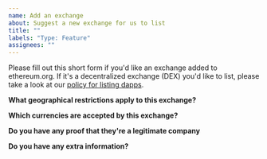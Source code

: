 ```yaml
---
name: Add an exchange
about: Suggest a new exchange for us to list
title: ""
labels: "Type: Feature"
assignees: ""
---
```


Please fill out this short form if you'd like an exchange added to ethereum.org. If it's a decentralized exchange (DEX) you'd like to list, please take a look at our [policy for listing dapps](https://ethereum.org/en/contributing/adding-products/).

**What geographical restrictions apply to this exchange?** 

<!-- If you don't know, please get in touch with the exchange. They'll likey have a list of restricted countries and jurisdictions. -->

**Which currencies are accepted by this exchange?**

<!-- If you don't know, please get in touch with the exchange. They'll likey have a list of accepted currencies -->

**Do you have any proof that they're a legitimate company**

<!-- This is a safeguard against listing any malicious sites. You could provide a link to an "About" page from the exchange that provides more information about their legal entity, or a link to an official company registration -->

**Do you have any extra information?**

<!-- Add any more info that may make a stronger case for listing this exchange. Consider years of operation, size of company, financial backing etc. -->
